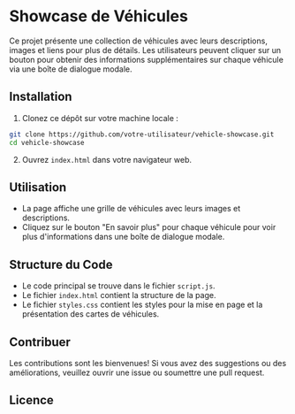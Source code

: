 # Showcase de Véhicules

Ce projet présente une collection de véhicules avec leurs descriptions, images et liens pour plus de détails. Les utilisateurs peuvent cliquer sur un bouton pour obtenir des informations supplémentaires sur chaque véhicule via une boîte de dialogue modale.

## Installation

1. Clonez ce dépôt sur votre machine locale :

```bash
git clone https://github.com/votre-utilisateur/vehicle-showcase.git
cd vehicle-showcase
```

2. Ouvrez `index.html` dans votre navigateur web.

## Utilisation

- La page affiche une grille de véhicules avec leurs images et descriptions.
- Cliquez sur le bouton "En savoir plus" pour chaque véhicule pour voir plus d'informations dans une boîte de dialogue modale.

## Structure du Code

- Le code principal se trouve dans le fichier `script.js`.
- Le fichier `index.html` contient la structure de la page.
- Le fichier `styles.css` contient les styles pour la mise en page et la présentation des cartes de véhicules.

## Contribuer

Les contributions sont les bienvenues! Si vous avez des suggestions ou des améliorations, veuillez ouvrir une issue ou soumettre une pull request.

## Licence